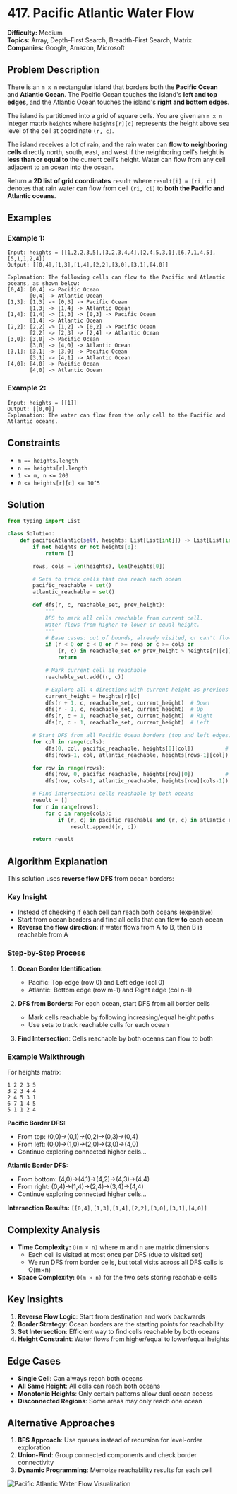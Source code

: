 # 417. Pacific Atlantic Water Flow

**Difficulty:** Medium  
**Topics:** Array, Depth-First Search, Breadth-First Search, Matrix  
**Companies:** Google, Amazon, Microsoft

## Problem Description

There is an `m x n` rectangular island that borders both the **Pacific Ocean** and **Atlantic Ocean**. The Pacific Ocean touches the island's **left and top edges**, and the Atlantic Ocean touches the island's **right and bottom edges**.

The island is partitioned into a grid of square cells. You are given an `m x n` integer matrix `heights` where `heights[r][c]` represents the height above sea level of the cell at coordinate `(r, c)`.

The island receives a lot of rain, and the rain water can **flow to neighboring cells** directly north, south, east, and west if the neighboring cell's height is **less than or equal to** the current cell's height. Water can flow from any cell adjacent to an ocean into the ocean.

Return a **2D list of grid coordinates** `result` where `result[i] = [ri, ci]` denotes that rain water can flow from cell `(ri, ci)` to **both the Pacific and Atlantic oceans**.

## Examples

### Example 1:

```
Input: heights = [[1,2,2,3,5],[3,2,3,4,4],[2,4,5,3,1],[6,7,1,4,5],[5,1,1,2,4]]
Output: [[0,4],[1,3],[1,4],[2,2],[3,0],[3,1],[4,0]]

Explanation: The following cells can flow to the Pacific and Atlantic oceans, as shown below:
[0,4]: [0,4] -> Pacific Ocean
       [0,4] -> Atlantic Ocean
[1,3]: [1,3] -> [0,3] -> Pacific Ocean
       [1,3] -> [1,4] -> Atlantic Ocean
[1,4]: [1,4] -> [1,3] -> [0,3] -> Pacific Ocean
       [1,4] -> Atlantic Ocean
[2,2]: [2,2] -> [1,2] -> [0,2] -> Pacific Ocean
       [2,2] -> [2,3] -> [2,4] -> Atlantic Ocean
[3,0]: [3,0] -> Pacific Ocean
       [3,0] -> [4,0] -> Atlantic Ocean
[3,1]: [3,1] -> [3,0] -> Pacific Ocean
       [3,1] -> [4,1] -> Atlantic Ocean
[4,0]: [4,0] -> Pacific Ocean
       [4,0] -> Atlantic Ocean
```

### Example 2:

```
Input: heights = [[1]]
Output: [[0,0]]
Explanation: The water can flow from the only cell to the Pacific and Atlantic oceans.
```

## Constraints

- `m == heights.length`
- `n == heights[r].length`
- `1 <= m, n <= 200`
- `0 <= heights[r][c] <= 10^5`

## Solution

```python
from typing import List

class Solution:
    def pacificAtlantic(self, heights: List[List[int]]) -> List[List[int]]:
        if not heights or not heights[0]:
            return []

        rows, cols = len(heights), len(heights[0])

        # Sets to track cells that can reach each ocean
        pacific_reachable = set()
        atlantic_reachable = set()

        def dfs(r, c, reachable_set, prev_height):
            """
            DFS to mark all cells reachable from current cell.
            Water flows from higher to lower or equal height.
            """
            # Base cases: out of bounds, already visited, or can't flow here
            if (r < 0 or c < 0 or r >= rows or c >= cols or
                (r, c) in reachable_set or prev_height > heights[r][c]):
                return

            # Mark current cell as reachable
            reachable_set.add((r, c))

            # Explore all 4 directions with current height as previous
            current_height = heights[r][c]
            dfs(r + 1, c, reachable_set, current_height)  # Down
            dfs(r - 1, c, reachable_set, current_height)  # Up
            dfs(r, c + 1, reachable_set, current_height)  # Right
            dfs(r, c - 1, reachable_set, current_height)  # Left

        # Start DFS from all Pacific Ocean borders (top and left edges)
        for col in range(cols):
            dfs(0, col, pacific_reachable, heights[0][col])          # Top edge
            dfs(rows-1, col, atlantic_reachable, heights[rows-1][col])  # Bottom edge

        for row in range(rows):
            dfs(row, 0, pacific_reachable, heights[row][0])          # Left edge
            dfs(row, cols-1, atlantic_reachable, heights[row][cols-1])  # Right edge

        # Find intersection: cells reachable by both oceans
        result = []
        for r in range(rows):
            for c in range(cols):
                if (r, c) in pacific_reachable and (r, c) in atlantic_reachable:
                    result.append([r, c])

        return result
```

## Algorithm Explanation

This solution uses **reverse flow DFS** from ocean borders:

### Key Insight

- Instead of checking if each cell can reach both oceans (expensive)
- Start from ocean borders and find all cells that can flow **to** each ocean
- **Reverse the flow direction**: if water flows from A to B, then B is reachable from A

### Step-by-Step Process

1. **Ocean Border Identification**:

   - Pacific: Top edge (row 0) and Left edge (col 0)
   - Atlantic: Bottom edge (row m-1) and Right edge (col n-1)

2. **DFS from Borders**: For each ocean, start DFS from all border cells

   - Mark cells reachable by following increasing/equal height paths
   - Use sets to track reachable cells for each ocean

3. **Find Intersection**: Cells reachable by both oceans can flow to both

### Example Walkthrough

For heights matrix:

```
1 2 2 3 5
3 2 3 4 4
2 4 5 3 1
6 7 1 4 5
5 1 1 2 4
```

**Pacific Border DFS:**

- From top: (0,0)→(0,1)→(0,2)→(0,3)→(0,4)
- From left: (0,0)→(1,0)→(2,0)→(3,0)→(4,0)
- Continue exploring connected higher cells...

**Atlantic Border DFS:**

- From bottom: (4,0)→(4,1)→(4,2)→(4,3)→(4,4)
- From right: (0,4)→(1,4)→(2,4)→(3,4)→(4,4)
- Continue exploring connected higher cells...

**Intersection Results:** `[[0,4],[1,3],[1,4],[2,2],[3,0],[3,1],[4,0]]`

## Complexity Analysis

- **Time Complexity:** `O(m × n)` where m and n are matrix dimensions
  - Each cell is visited at most once per DFS (due to visited set)
  - We run DFS from border cells, but total visits across all DFS calls is O(m×n)
- **Space Complexity:** `O(m × n)` for the two sets storing reachable cells

## Key Insights

1. **Reverse Flow Logic**: Start from destination and work backwards
2. **Border Strategy**: Ocean borders are the starting points for reachability
3. **Set Intersection**: Efficient way to find cells reachable by both oceans
4. **Height Constraint**: Water flows from higher/equal to lower/equal heights

## Edge Cases

- **Single Cell**: Can always reach both oceans
- **All Same Height**: All cells can reach both oceans
- **Monotonic Heights**: Only certain patterns allow dual ocean access
- **Disconnected Regions**: Some areas may only reach one ocean

## Alternative Approaches

1. **BFS Approach**: Use queues instead of recursion for level-order exploration
2. **Union-Find**: Group connected components and check border connectivity
3. **Dynamic Programming**: Memoize reachability results for each cell

![Pacific Atlantic Water Flow Visualization](https://res.cloudinary.com/dfo6ngde0/image/upload/v1754317977/Screenshot_2025-08-04_200245_dcc7dm.png)

